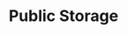 ---
title: "Public Storage"
url: /vancouver/public-storage-northeast-fourth-plain-boulevard/
shop: Mieten
---